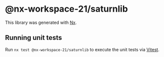 # @nx-workspace-21/saturnlib

This library was generated with [Nx](https://nx.dev).

## Running unit tests

Run `nx test @nx-workspace-21/saturnlib` to execute the unit tests via [Vitest](https://vitest.dev/).
